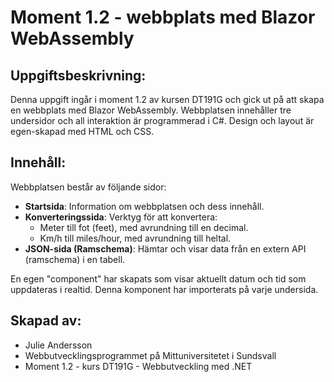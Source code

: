 # Moment 1.2 - webbplats med Blazor WebAssembly

## Uppgiftsbeskrivning:
Denna uppgift ingår i moment 1.2 av kursen DT191G och gick ut på att skapa en webbplats med Blazor WebAssembly. Webbplatsen innehåller tre undersidor och all interaktion är programmerad i C#. Design och layout är egen-skapad med HTML och CSS.

## Innehåll:
Webbplatsen består av följande sidor:
- **Startsida**:  Information om webbplatsen och dess innehåll.
- **Konverteringssida**: Verktyg för att konvertera:
  - Meter till fot (feet), med avrundning till en decimal.
  - Km/h till miles/hour, med avrundning till heltal.
- **JSON-sida (Ramschema)**: Hämtar och visar data från en extern API (ramschema) i en tabell.

En egen "component" har skapats som visar aktuellt datum och tid som uppdateras i realtid. Denna komponent har importerats på varje undersida.

## Skapad av:
- Julie Andersson
- Webbutvecklingsprogrammet på Mittuniversitetet i Sundsvall
- Moment 1.2 - kurs DT191G - Webbutveckling med .NET